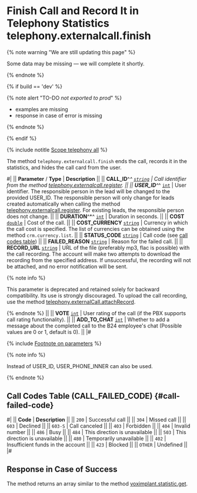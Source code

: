 # Finish Call and Record It in Telephony Statistics telephony.externalcall.finish

{% note warning "We are still updating this page" %}

Some data may be missing — we will complete it shortly.

{% endnote %}

{% if build == 'dev' %}

{% note alert "TO-DO _not exported to prod_" %}

- examples are missing
- response in case of error is missing

{% endnote %}

{% endif %}

{% include notitle [Scope telephony all](./_includes/scope-telephony-all.md) %}

The method `telephony.externalcall.finish` ends the call, records it in the statistics, and hides the call card from the user.

#|
|| **Parameter** / **Type** | **Description** ||
|| **CALL_ID**^*^ 
[`string`](../data-types.md) | Call identifier from the method [telephony.externalcall.register](telephony-external-call-register.md). ||
|| **USER_ID**^*^ 
[`int`](../data-types.md) | User identifier. The responsible person in the lead will be changed to the provided USER_ID. The responsible person will only change for leads created automatically when calling the method [telephony.externalcall.register](telephony-external-call-register.md). For existing leads, the responsible person does not change. ||
|| **DURATION**^*^ 
[`int`](../data-types.md) | Duration in seconds. ||
|| **COST** 
[`double`](../data-types.md) | Cost of the call. ||
|| **COST_CURRENCY** 
[`string`](../data-types.md) | Currency in which the call cost is specified. The list of currencies can be obtained using the method `crm.currency.list`. ||
|| **STATUS_CODE** 
[`string`](../data-types.md) | Call code (see [call codes table](#call-failed-code)) ||
|| **FAILED_REASON** 
[`string`](../data-types.md) | Reason for the failed call. ||
|| **RECORD_URL** 
[`string`](../data-types.md) | URL of the file (preferably mp3, flac is possible) with the call recording. The account will make two attempts to download the recording from the specified address. If unsuccessful, the recording will not be attached, and no error notification will be sent.

{% note info %}

This parameter is deprecated and retained solely for backward compatibility. Its use is strongly discouraged. To upload the call recording, use the method [telephony.externalCall.attachRecord](telephony-external-call-attach-record.md).

{% endnote %}
||
|| **VOTE** 
[`int`](../data-types.md) | User rating of the call (if the PBX supports call rating functionality). ||
|| **ADD_TO_CHAT** 
[`int`](../data-types.md) | Whether to add a message about the completed call to the B24 employee's chat (Possible values are 0 or 1, default is 0). ||
|#

{% include [Footnote on parameters](../../_includes/required.md) %}

{% note info %}

Instead of USER_ID, USER_PHONE_INNER can also be used.

{% endnote %}

## Call Codes Table (CALL_FAILED_CODE) {#call-failed-code}

#|
|| **Code** | **Description** ||
|| `200` | Successful call ||
|| `304` | Missed call ||
|| `603` | Declined ||
|| `603-S` | Call canceled ||
|| `403` | Forbidden ||
|| `404` | Invalid number ||
|| `486` | Busy ||
|| `484` | This direction is unavailable ||
|| `503` | This direction is unavailable ||
|| `480` | Temporarily unavailable ||
|| `402` | Insufficient funds in the account ||
|| `423` | Blocked ||
|| `OTHER` | Undefined ||
|#

## Response in Case of Success

The method returns an array similar to the method [voximplant.statistic.get](voximplant-statistic-get.md).